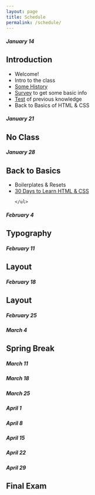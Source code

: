 ```yaml
---
layout: page
title: Schedule
permalink: /schedule/
---
```


<div class="clearfix schedule">
  <div class="onehalf">
    <h5>January 14</h5>
    <h2>Introduction</h2>
    <ul>
      <li>Welcome!</li>
      <li>Intro to the class</li>
      <li><a href="http://blog.froont.com/brief-history-of-web-design-for-designers/">Some History</a></li>
      <li><a href="http://www.surveymonkey.com/r/?sm=QO%2f00kcXms4wPjgEBjLNng%3d%3d">Survey</a> to get some basic info</li>
      <li><a href="http://www.surveymonkey.com/r/?sm=8eGX2RFVzlr8j7%2f4eRH2Lw%3d%3d">Test</a> of previous knowledge</li>
      <li>Back to Basics of HTML & CSS</li>
    </ul>
  </div>

  <div class="onehalf last disabled">
    <h5>January 21</h5>
    <h2>No Class</h2>
  </div>

  <div class="onehalf">
    <h5>January 28</h5>
    <h2>Back to Basics</h2>
    <ul>
      <li>Boilerplates & Resets</li>
      <li><a href="http://webdesign.tutsplus.com/courses/30-days-to-learn-html-css">30 Days to Learn HTML & CSS</a></li>
      
    </ul>
  </div>

  <div class="onehalf last">
    <h5>February 4</h5>
    <h2>Typography</h2>
  </div> 

  <div class="onehalf">
    <h5>February 11</h5>
    <h2>Layout</h2>
  </div>

  <div class="onehalf last">
    <h5>February 18</h5>
    <h2>Layout</h2>
  </div>

  <div class="onehalf">
    <h5>February 25</h5>
  </div>

  <div class="onehalf disabled last">
    <h5>March 4</h5>
    <h2>Spring Break</h2>
  </div>

  <div class="onehalf">
    <h5>March 11</h5>
  </div>

  <div class="onehalf last">
    <h5>March 18</h5>
  </div>

  <div class="onehalf">
    <h5>March 25</h5>
  </div>

  <div class="onehalf last">
    <h5>April 1</h5>
  </div>

  <div class="onehalf">
    <h5>April 8</h5>
  </div>

  <div class="onehalf last">
    <h5>April 15</h5>
  </div>

  <div class="onehalf">
    <h5>April 22</h5>
  </div>

  <div class="onehalf last">
    <h5>April 29</h5>
    <h2>Final Exam</h2>
  </div>
</div>